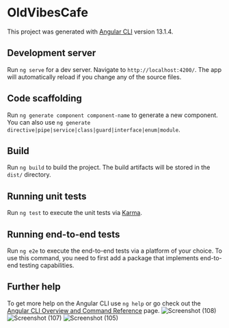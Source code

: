 # OldVibesCafe

This project was generated with [Angular CLI](https://github.com/angular/angular-cli) version 13.1.4.

## Development server

Run `ng serve` for a dev server. Navigate to `http://localhost:4200/`. The app will automatically reload if you change any of the source files.

## Code scaffolding

Run `ng generate component component-name` to generate a new component. You can also use `ng generate directive|pipe|service|class|guard|interface|enum|module`.

## Build

Run `ng build` to build the project. The build artifacts will be stored in the `dist/` directory.

## Running unit tests

Run `ng test` to execute the unit tests via [Karma](https://karma-runner.github.io).

## Running end-to-end tests

Run `ng e2e` to execute the end-to-end tests via a platform of your choice. To use this command, you need to first add a package that implements end-to-end testing capabilities.

## Further help

To get more help on the Angular CLI use `ng help` or go check out the [Angular CLI Overview and Command Reference](https://angular.io/cli) page.
![Screenshot (108)](https://user-images.githubusercontent.com/74052254/177897350-f2155e67-e75c-4cff-a678-7296b14a39ef.png)
![Screenshot (107)](https://user-images.githubusercontent.com/74052254/177897404-0aa546ab-f076-479f-9c95-8ceada9052e3.png)
![Screenshot (105)](https://user-images.githubusercontent.com/74052254/177897411-cf849fd4-fb34-4ab7-ad39-e7806ded1c6d.png)
